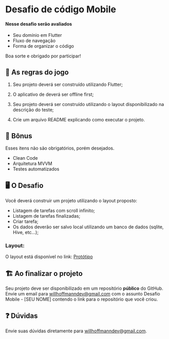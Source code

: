 # Desafio de código Mobile

#### Nesse desafio serão avaliados
* Seu domínio em Flutter
* Fluxo de navegação
* Forma de organizar o código

Boa sorte e obrigado por participar!

## 🚨 As regras do jogo

1. Seu projeto deverá ser construído utilizando Flutter;

2. O aplicativo de deverá ser offline first;

4. Seu projeto deverá ser construído utilizando o layout disponibilizado na descrição do teste;

5. Crie um arquivo README explicando como executar o projeto.

## 🎁 Bônus

Esses itens não são obrigatórios, porém desejados.

* Clean Code
* Arquitetura MVVM
* Testes automatizados

## 🖥 O Desafio

Você deverá construir um projeto utilizando o layout proposto:

* Listagem de tarefas com scroll infinito;
* Listagem de tarefas finalizadas; 
* Criar tarefa; 
* Os dados deverão ser salvo local utilizando um banco de dados (sqlite, Hive, etc...);

### Layout: 

O layout está disponível no link: [Protótipo](https://www.figma.com/proto/RPnpIHgvIKobI7LieqNCcw/Taski-To-Do?node-id=12-387&p=f&t=l4R38GZ4q3qrv2XW-0&scaling=scale-down&content-scaling=fixed&page-id=0%3A1)

## 🏗 Ao finalizar o projeto

Seu projeto deve ser disponibilizado em um repositório **público** do GitHub.
Envie um email para willhoffmanndev@gmail.com com o assunto Desafio Mobile - [SEU NOME] contendo o link para o repositório que você criou.

## :question: Dúvidas

Envie suas dúvidas diretamente para willhoffmanndev@gmail.com.